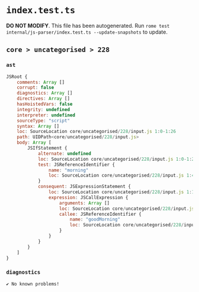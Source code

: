 # `index.test.ts`

**DO NOT MODIFY**. This file has been autogenerated. Run `rome test internal/js-parser/index.test.ts --update-snapshots` to update.

## `core > uncategorised > 228`

### `ast`

```javascript
JSRoot {
	comments: Array []
	corrupt: false
	diagnostics: Array []
	directives: Array []
	hasHoistedVars: false
	integrity: undefined
	interpreter: undefined
	sourceType: "script"
	syntax: Array []
	loc: SourceLocation core/uncategorised/228/input.js 1:0-1:26
	path: UIDPath<core/uncategorised/228/input.js>
	body: Array [
		JSIfStatement {
			alternate: undefined
			loc: SourceLocation core/uncategorised/228/input.js 1:0-1:26
			test: JSReferenceIdentifier {
				name: "morning"
				loc: SourceLocation core/uncategorised/228/input.js 1:4-1:11 (morning)
			}
			consequent: JSExpressionStatement {
				loc: SourceLocation core/uncategorised/228/input.js 1:13-1:26
				expression: JSCallExpression {
					arguments: Array []
					loc: SourceLocation core/uncategorised/228/input.js 1:13-1:26
					callee: JSReferenceIdentifier {
						name: "goodMorning"
						loc: SourceLocation core/uncategorised/228/input.js 1:13-1:24 (goodMorning)
					}
				}
			}
		}
	]
}
```

### `diagnostics`

```
✔ No known problems!

```
